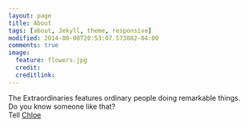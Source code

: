 ```yaml
---
layout: page
title: About
tags: [about, Jekyll, theme, responsive]
modified: 2014-08-08T20:53:07.573882-04:00
comments: true
image:
  feature: flowers.jpg
  credit:
  creditlink:
---
```


The Extraordinaries features ordinary people doing remarkable things.
<br>Do you know someone like that?
<br>Tell [Chloe](https://twitter.com/chloe_does)
